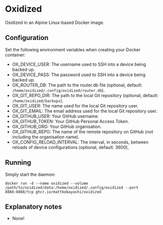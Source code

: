 # Oxidized

Oxidized in an Alpine Linux-based Docker image.

## Configuration

Set the following environment variables when creating your Docker container:

- OX_DEVICE_USER: The username used to SSH into a device being backed up.
- OX_DEVICE_PASS: The password used to SSH into a device being backed up.
- OX_ROUTER_DB: The path to the router.db file (optional, default: `/home/oxidized/.config/oxidized/router.db`).
- OX_GIT_REPO_DIR: The path to the local Git repository (optional, default: `/home/oxidized/backups`).
- OX_GIT_USER: The name used for the local Git repository user.
- OX_GIT_EMAIL: The email address used for the local Git repository user.
- OX_GITHUB_USER: Your GitHub username.
- OX_GITHUB_TOKEN: Your GitHub Personal Access Token.
- OX_GITHUB_ORG: Your GitHub organisation.
- OX_GITHUB_REPO: The name of the remote repository on GitHub (not including the organisation name).
- OX_CONFIG_RELOAD_INTERVAL: The interval, in seconds, between reloads of device configurations (optional, default: 3600),

## Running

Simply start the daemon:

`docker run -d --name oxidized --volume /path/to/oxidized/data:/home/oxidized/.config/oxidized --port 8888:8888/tcp ghcr.io/mattkobayashi/oxidized`

## Explanatory notes

- None!